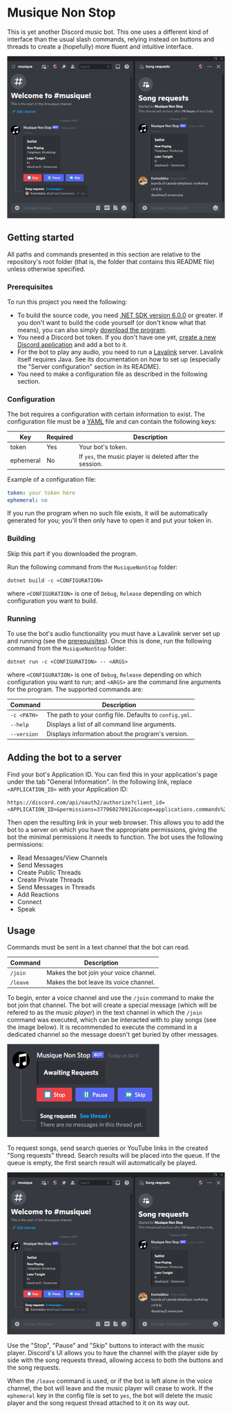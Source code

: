 # Musique Non Stop
This is yet another Discord music bot. This one uses a different kind of
interface than the usual slash commands, relying instead on buttons and threads
to create a (hopefully) more fluent and intuitive interface.

![song requests thread](./assets/song-requests-thread.png)

## Getting started
All paths and commands presented in this section are relative to the
repository's root folder (that is, the folder that contains this README file)
unless otherwise specified.

### Prerequisites
To run this project you need the following:
- To build the source code, you need [.NET SDK version 6.0.0][1] or greater. If
you don't want to build the code yourself (or don't know what that means), you
can also simply [download the program][5].
- You need a Discord bot token. If you don't have one yet, [create a new
Discord application][2] and add a bot to it.
- For the bot to play any audio, you need to run a [Lavalink][3] server.
Lavalink itself requires Java. See its documentation on how to set up
(especially the "Server configuration" section in its README).
- You need to make a configuration file as described in the following section.

### Configuration
The bot requires a configuration with certain information to exist. The
configuration file must be a [YAML][4] file and can contain the following keys:

Key       | Required | Description
----------|----------|-------------
token     | Yes      | Your bot's token.
ephemeral | No       | If `yes`, the music player is deleted after the session.

Example of a configuration file:

```yml
token: your token here
ephemeral: no
```

If you run the program when no such file exists, it will be automatically
generated for you; you'll then only have to open it and put your token in.

### Building
Skip this part if you downloaded the program.

Run the following command from the `MusiqueNonStop` folder:

    dotnet build -c <CONFIGURATION>

where `<CONFIGURATION>` is one of `Debug`, `Release` depending on which
configuration you want to build.

### Running
To use the bot's audio functionality you must have a Lavalink server set up and
running (see the [prerequisites](#prerequisites)). Once this is done, run the
following command from the `MusiqueNonStop` folder:

    dotnet run -c <CONFIGURATION> -- <ARGS>

where `<CONFIGURATION>` is one of `Debug`, `Release` depending on which
configuration you want to run; and `<ARGS>` are the command line arguments for
the program. The supported commands are:

Command     | Description
------------|------------
`-c <PATH>` | The path to your config file. Defaults to `config.yml`.
`--help`    | Displays a list of all command line arguments.
`--version` | Displays information about the program's version.

## Adding the bot to a server
Find your bot's Application ID. You can find this in your application's page
under the tab "General Information". In the following link, replace
`<APPLICATION_ID>` with your Application ID:

    https://discord.com/api/oauth2/authorize?client_id=<APPLICATION_ID>&permissions=377960270912&scope=applications.commands%20bot

Then open the resulting link in your web browser. This allows you to add the bot
to a server on which you have the appropriate permissions, giving the bot the
minimal permissions it needs to function. The bot uses the following
permissions:

- Read Messages/View Channels
- Send Messages
- Create Public Threads
- Create Private Threads
- Send Messages in Threads
- Add Reactions
- Connect
- Speak

## Usage
Commands must be sent in a text channel that the bot can read.

Command  | Description
---------|------------
`/join`  | Makes the bot join your voice channel.
`/leave` | Makes the bot leave its voice channel.

To begin, enter a voice channel and use the `/join` command to make the bot join
that channel. The bot will create a special message (which will be refered to as
the _music player_) in the text channel in which the `/join` command was
executed, which can be interacted with to play songs (see the image below). It
is recommended to execute the command in a dedicated channel so the message
doesn't get buried by other messages.

![music player message](./assets/music-player-message.png)

To request songs, send search queries or YouTube links in the created "Song
requests" thread. Search results will be placed into the queue. If the queue is
empty, the first search result will automatically be played.

![song requests thread](./assets/song-requests-thread.png)

Use the "Stop", "Pause" and "Skip" buttons to interact with the music player.
Discord's UI allows you to have the channel with the player side by side with
the song requests thread, allowing access to both the buttons and the song
requests.

When the `/leave` command is used, or if the bot is left alone in the voice
channel, the bot will leave and the music player will cease to work. If the
`ephemeral` key in the config file is set to `yes`, the bot will delete the
music player and the song request thread attached to it on its way out.

[1]: <https://dotnet.microsoft.com/download/dotnet/6.0>
[2]: <https://discord.com/developers/applications>
[3]: <https://github.com/freyacodes/Lavalink>
[4]: <https://yaml.org/>
[5]: <https://github.com/Kumodatsu/musique-non-stop/releases/latest>
